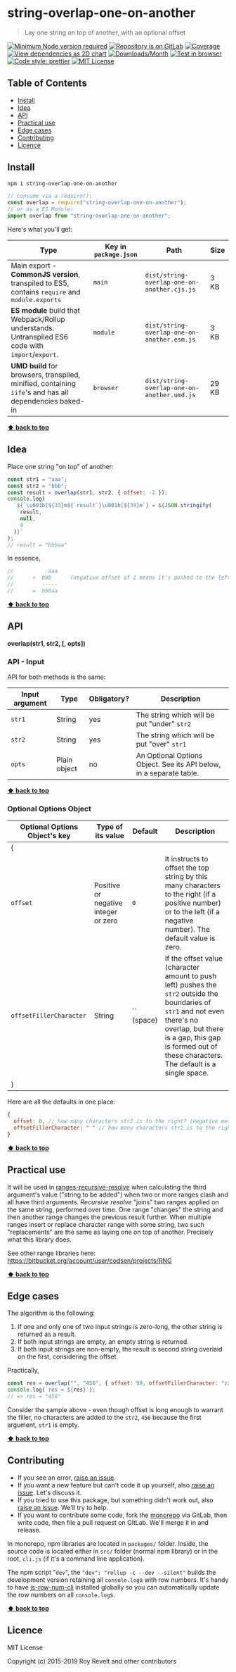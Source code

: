 # string-overlap-one-on-another

> Lay one string on top of another, with an optional offset

[![Minimum Node version required][node-img]][node-url]
[![Repository is on GitLab][gitlab-img]][gitlab-url]
[![Coverage][cov-img]][cov-url]
[![View dependencies as 2D chart][deps2d-img]][deps2d-url]
[![Downloads/Month][downloads-img]][downloads-url]
[![Test in browser][runkit-img]][runkit-url]
[![Code style: prettier][prettier-img]][prettier-url]
[![MIT License][license-img]][license-url]

## Table of Contents

- [Install](#markdown-header-install)
- [Idea](#markdown-header-idea)
- [API](#markdown-header-api)
- [Practical use](#markdown-header-practical-use)
- [Edge cases](#markdown-header-edge-cases)
- [Contributing](#markdown-header-contributing)
- [Licence](#markdown-header-licence)

## Install

```bash
npm i string-overlap-one-on-another
```

```js
// consume via a require():
const overlap = require("string-overlap-one-on-another");
// or as a ES Module:
import overlap from "string-overlap-one-on-another";
```

Here's what you'll get:

| Type                                                                                                    | Key in `package.json` | Path                                        | Size  |
| ------------------------------------------------------------------------------------------------------- | --------------------- | ------------------------------------------- | ----- |
| Main export - **CommonJS version**, transpiled to ES5, contains `require` and `module.exports`          | `main`                | `dist/string-overlap-one-on-another.cjs.js` | 3 KB  |
| **ES module** build that Webpack/Rollup understands. Untranspiled ES6 code with `import`/`export`.      | `module`              | `dist/string-overlap-one-on-another.esm.js` | 3 KB  |
| **UMD build** for browsers, transpiled, minified, containing `iife`'s and has all dependencies baked-in | `browser`             | `dist/string-overlap-one-on-another.umd.js` | 29 KB |

**[⬆ back to top](#)**

## Idea

Place one string "on top" of another:

```js
const str1 = "aaa";
const str2 = "bbb";
const result = overlap(str1, str2, { offset: -2 });
console.log(
  `${`\u001b[${33}m${`result`}\u001b[${39}m`} = ${JSON.stringify(
    result,
    null,
    4
  )}`
);
// result = "bbbaa"
```

In essence,

```js
//           aaa
//      +  bbb      (negative offset of 2 means it's pushed to the left by 2 places)
//         -----
//      =  bbbaa
```

**[⬆ back to top](#)**

## API

**overlap(str1, str2, [, opts])**

### API - Input

API for both methods is the same:

| Input argument | Type         | Obligatory? | Description                                                         |
| -------------- | ------------ | ----------- | ------------------------------------------------------------------- |
| `str1`         | String       | yes         | The string which will be put "under" `str2`                         |
| `str2`         | String       | yes         | The string which will be put "over" `str1`                          |
| `opts`         | Plain object | no          | An Optional Options Object. See its API below, in a separate table. |

**[⬆ back to top](#)**

### Optional Options Object

| Optional Options Object's key | Type of its value                    | Default                                                                                                                                                                                                                                             | Description                                                                                                                                                         |
| ----------------------------- | ------------------------------------ | --------------------------------------------------------------------------------------------------------------------------------------------------------------------------------------------------------------------------------------------------- | ------------------------------------------------------------------------------------------------------------------------------------------------------------------- |
| {                             |                                      |                                                                                                                                                                                                                                                     |
| `offset`                      | Positive or negative integer or zero | `0`                                                                                                                                                                                                                                                 | It instructs to offset the top string by this many characters to the right (if a positive number) or to the left (if a negative number). The default value is zero. |
| `offsetFillerCharacter`       | String                               | `` (space) | If the offset value (character amount to push left) pushes the `str2` outside the boundaries of `str1` and not even there's no overlap, but there is a gap, this gap is formed out of these characters. The default is a single space. |
| }                             |                                      |                                                                                                                                                                                                                                                     |

Here are all the defaults in one place:

```js
{
  offset: 0, // how many characters str2 is to the right? (negative means it's off to the left)
  offsetFillerCharacter: " " // how many characters str2 is to the right? (negative means it's off to the left)
}
```

**[⬆ back to top](#)**

## Practical use

It will be used in [ranges-recursive-resolve](https://www.npmjs.com/package/ranges-recursive-resolve) when calculating the third argument's value ("string to be added") when two or more ranges clash and all have third arguments. _Recursive resolve_ "joins" two ranges applied on the same string, performed over time. One range "changes" the string and then another range changes the previous result further. When multiple ranges insert or replace character range with some string, two such "replacements" are the same as laying one on top of another. Precisely what this library does.

See other range libraries here: https://bitbucket.org/account/user/codsen/projects/RNG

**[⬆ back to top](#)**

## Edge cases

The algorithm is the following:

1. If one and only one of two input strings is zero-long, the other string is returned as a result.
2. If both input strings are empty, an empty string is returned.
3. If both input strings are non-empty, the result is second string overlaid on the first, considering the offset.

Practically,

```js
const res = overlap("", "456", { offset: 99, offsetFillerCharacter: "zzzz" });
console.log(`res = ${res}`);
// => res = "456"
```

Consider the sample above - even though offset is long enough to warrant the filler, no characters are added to the `str2`, `456` because the first argument, `str1` is empty.

**[⬆ back to top](#)**

## Contributing

- If you see an error, [raise an issue](https:/gitlab.com/codsen/codsen/issues/new?title=string-overlap-one-on-another%20package%20-%20put%20title%20here).
- If you want a new feature but can't code it up yourself, also [raise an issue](https:/gitlab.com/codsen/codsen/issues/new?title=string-overlap-one-on-another%20package%20-%20put%20title%20here). Let's discuss it.
- If you tried to use this package, but something didn't work out, also [raise an issue](https:/gitlab.com/codsen/codsen/issues/new?title=string-overlap-one-on-another%20package%20-%20put%20title%20here). We'll try to help.
- If you want to contribute some code, fork the [monorepo](https://gitlab.com/codsen/codsen/) via GitLab, then write code, then file a pull request on GitLab. We'll merge it in and release.

In monorepo, npm libraries are located in `packages/` folder. Inside, the source code is located either in `src/` folder (normal npm library) or in the root, `cli.js` (if it's a command line application).

The npm script "`dev`", the `"dev": "rollup -c --dev --silent"` builds the development version retaining all `console.log`s with row numbers. It's handy to have [js-row-num-cli](https://www.npmjs.com/package/js-row-num-cli) installed globally so you can automatically update the row numbers on all `console.log`s.

**[⬆ back to top](#)**

## Licence

MIT License

Copyright (c) 2015-2019 Roy Revelt and other contributors

[node-img]: https://img.shields.io/node/v/string-overlap-one-on-another.svg?style=flat-square&label=works%20on%20node
[node-url]: https://www.npmjs.com/package/string-overlap-one-on-another
[gitlab-img]: https://img.shields.io/badge/repo-on%20GitLab-brightgreen.svg?style=flat-square
[gitlab-url]: https://gitlab.com/codsen/codsen/tree/master/packages/string-overlap-one-on-another
[cov-img]: https://img.shields.io/badge/coverage-100%25-brightgreen.svg?style=flat-square
[cov-url]: https://gitlab.com/codsen/codsen/tree/master/packages/string-overlap-one-on-another
[deps2d-img]: https://img.shields.io/badge/deps%20in%202D-see_here-08f0fd.svg?style=flat-square
[deps2d-url]: http://npm.anvaka.com/#/view/2d/string-overlap-one-on-another
[downloads-img]: https://img.shields.io/npm/dm/string-overlap-one-on-another.svg?style=flat-square
[downloads-url]: https://npmcharts.com/compare/string-overlap-one-on-another
[runkit-img]: https://img.shields.io/badge/runkit-test_in_browser-a853ff.svg?style=flat-square
[runkit-url]: https://npm.runkit.com/string-overlap-one-on-another
[prettier-img]: https://img.shields.io/badge/code_style-prettier-ff69b4.svg?style=flat-square
[prettier-url]: https://prettier.io
[license-img]: https://img.shields.io/badge/licence-MIT-51c838.svg?style=flat-square
[license-url]: https://gitlab.com/codsen/codsen/blob/master/LICENSE
